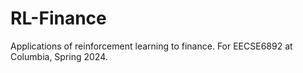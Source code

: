 # RL-Finance
Applications of reinforcement learning to finance. For EECSE6892 at Columbia, Spring 2024.
